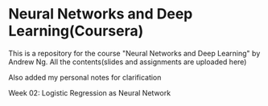 # Neural Networks and Deep Learning(Coursera)
This is a repository for the course "Neural Networks and Deep Learning" by Andrew Ng.
All the contents(slides and assignments are uploaded here)

Also added my personal notes for clarification

Week 02: Logistic Regression as Neural Network
